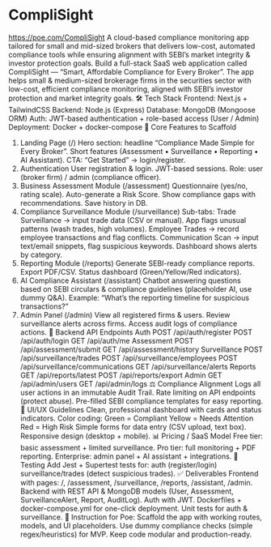 # CompliSight
https://poe.com/CompliSight
A cloud-based compliance monitoring app tailored for small and mid-sized brokers that delivers low-cost, automated compliance tools while ensuring alignment with SEBI’s market integrity &amp; investor protection goals.
Build a full-stack SaaS web application called CompliSight — “Smart, Affordable Compliance for Every Broker”.
The app helps small & medium-sized brokerage firms in the securities sector with low-cost, efficient compliance monitoring, aligned with SEBI’s investor protection and market integrity goals.
🛠 Tech Stack
Frontend: Next.js + TailwindCSS
Backend: Node.js (Express)
Database: MongoDB (Mongoose ORM)
Auth: JWT-based authentication + role-based access (User / Admin)
Deployment: Docker + docker-compose
🔑 Core Features to Scaffold
1. Landing Page (/)
Hero section: headline “Compliance Made Simple for Every Broker”.
Short features (Assessment • Surveillance • Reporting • AI Assistant).
CTA: “Get Started” → login/register.
2. Authentication
User registration & login.
JWT-based sessions.
Role: user (broker firm) / admin (compliance officer).
3. Business Assessment Module (/assessment)
Questionnaire (yes/no, rating scale).
Auto-generate a Risk Score.
Show compliance gaps with recommendations.
Save history in DB.
4. Compliance Surveillance Module (/surveillance)
Sub-tabs:
Trade Surveillance → input trade data (CSV or manual). App flags unusual patterns (wash trades, high volumes).
Employee Trades → record employee transactions and flag conflicts.
Communication Scan → input text/email snippets, flag suspicious keywords.
Dashboard shows alerts by category.
5. Reporting Module (/reports)
Generate SEBI-ready compliance reports.
Export PDF/CSV.
Status dashboard (Green/Yellow/Red indicators).
6. AI Compliance Assistant (/assistant)
Chatbot answering questions based on SEBI circulars & compliance guidelines (placeholder AI, use dummy Q&A).
Example: “What’s the reporting timeline for suspicious transactions?”
7. Admin Panel (/admin)
View all registered firms & users.
Review surveillance alerts across firms.
Access audit logs of compliance actions.
📡 Backend API Endpoints
Auth
POST /api/auth/register
POST /api/auth/login
GET /api/auth/me
Assessment
POST /api/assessment/submit
GET /api/assessment/history
Surveillance
POST /api/surveillance/trades
POST /api/surveillance/employees
POST /api/surveillance/communications
GET /api/surveillance/alerts
Reports
GET /api/reports/latest
POST /api/reports/export
Admin
GET /api/admin/users
GET /api/admin/logs
⚖️ Compliance Alignment
Logs all user actions in an immutable Audit Trail.
Rate limiting on API endpoints (protect abuse).
Pre-filled SEBI compliance templates for easy reporting.
🎨 UI/UX Guidelines
Clean, professional dashboard with cards and status indicators.
Color coding:
Green = Compliant
Yellow = Needs Attention
Red = High Risk
Simple forms for data entry (CSV upload, text box).
Responsive design (desktop + mobile).
📊 Pricing / SaaS Model
Free tier: basic assessment + limited surveillance.
Pro tier: full monitoring + PDF reporting.
Enterprise: admin panel + AI assistant + integrations.
🧪 Testing
Add Jest + Supertest tests for:
auth (register/login)
surveillance/trades (detect suspicious trades).
✅ Deliverables
Frontend with pages: /, /assessment, /surveillance, /reports, /assistant, /admin.
Backend with REST API & MongoDB models (User, Assessment, SurveillanceAlert, Report, AuditLog).
Auth with JWT.
Dockerfiles + docker-compose.yml for one-click deployment.
Unit tests for auth & surveillance.
📌 Instruction for Poe: Scaffold the app with working routes, models, and UI placeholders. Use dummy compliance checks (simple regex/heuristics) for MVP. Keep code modular and production-ready.

